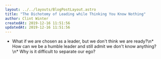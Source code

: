 ```yaml
---
layout: ../../layouts/BlogPostLayout.astro
title: "The Dichotomy of Leading while Thinking You Know Nothing"
author: Clint Winter
createdAt: 2019-12-16 11:51:56
updatedAt: 2019-12-16 11:51:56
---
```


* What if we are chosen as a leader, but we don't think we are ready?\n* How can we be a humble leader and still admit we don't know anything?\n* Why is it difficult to separate our ego?
